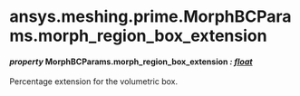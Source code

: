 # ansys.meshing.prime.MorphBCParams.morph_region_box_extension



#### *property* MorphBCParams.morph_region_box_extension *: [float](https://docs.python.org/3.11/library/functions.html#float)*

Percentage extension for the volumetric box.

<!-- !! processed by numpydoc !! -->
